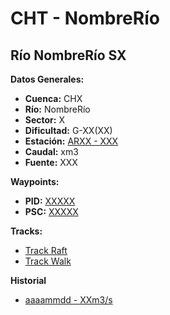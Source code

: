 # CHT - NombreRío

## Río NombreRío SX

**Datos Generales:**
* **Cuenca:** CHX
* **Río:** NombreRío
* **Sector:** X
* **Dificultad:** G-XX(XX)
* **Estación:** [ARXX - XXX](XXXXX)
* **Caudal:** xm3
* **Fuente:** XXX

**Waypoints:**
* **PID:** [XXXXX](XXXX)
* **PSC:** [XXXXX](XXXX)

**Tracks:**
* [Track Raft](XXX)
* [Track Walk](XXX)

**Historial**
* [aaaammdd - XXm3/s](XXX)
